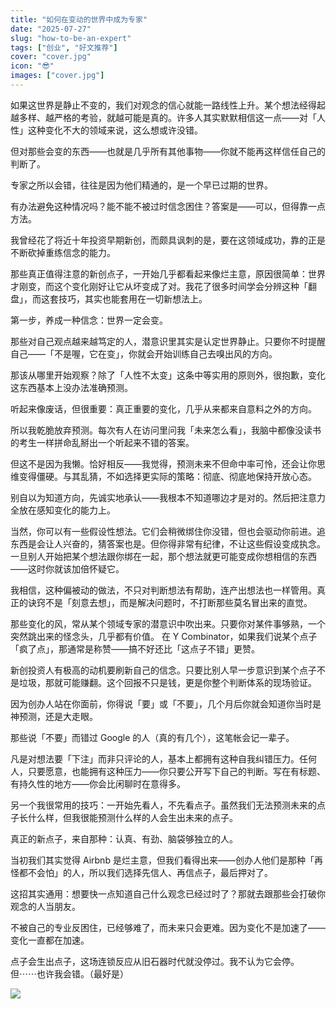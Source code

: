 ```yaml
---
title: "如何在变动的世界中成为专家"
date: "2025-07-27"
slug: "how-to-be-an-expert"
tags: ["创业", "好文推荐"]
cover: "cover.jpg"
icon: "😎"
images: ["cover.jpg"]
---
```

如果这世界是静止不变的，我们对观念的信心就能一路线性上升。某个想法经得起越多样、越严格的考验，就越可能是真的。许多人其实默默相信这一点——对「人性」这种变化不大的领域来说，这么想或许没错。



但对那些会变的东西——也就是几乎所有其他事物——你就不能再这样信任自己的判断了。



专家之所以会错，往往是因为他们精通的，是一个早已过期的世界。



有办法避免这种情况吗？能不能不被过时信念困住？答案是——可以，但得靠一点方法。



我曾经花了将近十年投资早期新创，而颇具讽刺的是，要在这领域成功，靠的正是不断砍掉重练信念的能力。



那些真正值得注意的新创点子，一开始几乎都看起来像烂主意，原因很简单：世界才刚变，而这个变化刚好让它从坏变成了对。我花了很多时间学会分辨这种「翻盘」，而这套技巧，其实也能套用在一切新想法上。



第一步，养成一种信念：世界一定会变。



那些对自己观点越来越笃定的人，潜意识里其实是认定世界静止。只要你不时提醒自己——「不是喔，它在变」，你就会开始训练自己去嗅出风的方向。



那该从哪里开始观察？除了「人性不太变」这条中等实用的原则外，很抱歉，变化这东西基本上没办法准确预测。



听起来像废话，但很重要：真正重要的变化，几乎从来都来自意料之外的方向。



所以我乾脆放弃预测。每次有人在访问里问我「未来怎么看」，我脑中都像没读书的考生一样拼命乱掰出一个听起来不错的答案。



但这不是因为我懒。恰好相反——我觉得，预测未来不但命中率可怜，还会让你思维变得僵硬。与其乱猜，不如选择更实际的策略：彻底、彻底地保持开放心态。



别自以为知道方向，先诚实地承认——我根本不知道哪边才是对的。然后把注意力全放在感知变化的能力上。



当然，你可以有一些假设性想法。它们会稍微绑住你没错，但也会驱动你前进。追东西是会让人兴奋的，猜答案也是。但你得非常有纪律，不让这些假设变成执念。
一旦别人开始把某个想法跟你绑在一起，那个想法就更可能变成你想相信的东西——这时你就该加倍怀疑它。



我相信，这种偏被动的做法，不只对判断想法有帮助，连产出想法也一样管用。真正的诀窍不是「刻意去想」，而是解决问题时，不打断那些莫名冒出来的直觉。



那些变化的风，常从某个领域专家的潜意识中吹出来。只要你对某件事够熟，一个突然跳出来的怪念头，几乎都有价值。
在 Y Combinator，如果我们说某个点子「疯了点」，那通常是称赞——搞不好还比「这点子不错」更赞。



新创投资人有极高的动机要刷新自己的信念。只要比别人早一步意识到某个点子不是垃圾，那就可能赚翻。这个回报不只是钱，更是你整个判断体系的现场验证。



因为创办人站在你面前，你得说「要」或「不要」，几个月后你就会知道你当时是神预测，还是大走眼。



那些说「不要」而错过 Google 的人（真的有几个），这笔帐会记一辈子。



凡是对想法要「下注」而非只评论的人，基本上都拥有这种自我纠错压力。任何人，只要愿意，也能拥有这种压力——你只要公开写下自己的判断。写在有标题、有持久性的地方——你会比闲聊时在意得多。



另一个我很常用的技巧：一开始先看人，不先看点子。虽然我们无法预测未来的点子长什么样，但我很能预测什么样的人会生出未来的点子。



真正的新点子，来自那种：认真、有劲、脑袋够独立的人。



当初我们其实觉得 Airbnb 是烂主意，但我们看得出来——创办人他们是那种「再怪都不会怕」的人，所以我们选择先信人、再信点子，最后押对了。



这招其实通用：想要快一点知道自己什么观念已经过时了？那就去跟那些会打破你观念的人当朋友。



不被自己的专业反困住，已经够难了，而未来只会更难。因为变化不是加速了——变化一直都在加速。



点子会生出点子，这场连锁反应从旧石器时代就没停过。我不认为它会停。
但⋯⋯也许我会错。（最好是）




![](https://prod-files-secure.s3.us-west-2.amazonaws.com/112d0858-5090-4d34-a606-b75eb8d65fd2/46476355-9cf3-4e99-9b7a-3531bc426380/1000202064.png?X-Amz-Algorithm=AWS4-HMAC-SHA256&X-Amz-Content-Sha256=UNSIGNED-PAYLOAD&X-Amz-Credential=ASIAZI2LB46642CG3ZFT%2F20250930%2Fus-west-2%2Fs3%2Faws4_request&X-Amz-Date=20250930T134106Z&X-Amz-Expires=3600&X-Amz-Security-Token=IQoJb3JpZ2luX2VjEGYaCXVzLXdlc3QtMiJGMEQCIFZQfvd1lJtbqaLTtAxyy8IDXN0OlFgJwjKl8Q1H%2BhyrAiBwBEUom6kTqFI6CnxybCZRwpEimDybYcv2z2QKz5bfwSqIBAju%2F%2F%2F%2F%2F%2F%2F%2F%2F%2F8BEAAaDDYzNzQyMzE4MzgwNSIMUQUfehhJ2WSRfF0kKtwDQClqJ5%2BfQ5RWwzptePbxcRF%2BIgypVoz%2FnQmzoDB74EEm1jWlcQjp9etoY0LcBxza9dH36zgU8G9ywKmZRWpONvwTtcZiDyi7bBFheDru9BDeTW1W9ix24cBuy7TAN%2B3Ct7bpSmSbwK8J2soiBaQuijqB5LNhZxCGoI3JgBYlGRfv%2FFGq0Z%2FgIy%2B%2BFPqVqQn%2Bb64UN9MxdK%2FzMMBAWd81L0BQrQQTZXT8xBB6GonUVzIVl9EUNodcNNNy4c%2FQM9DAx0Ckf6vHwiAN4OtdUfb0%2BJWhuv%2FH6vy6lbHx3KpXMW8NTCuUYnlfvt31bqrAHKGEtcFbYQcPKETCvPmE6IJc%2F7EWxSAch4lbKjNUdazwlebW7FYAlZtkhzwc1Z4fM6C5iK27Ga4s8RJNiY6Rg6NShyQqWGTn71QYmcLRD%2FSIkeVZNP78UEvYt%2B8RmQMZ6BGmw%2F2b5efuU8Hl%2FgyKw9w2xTroBhe8wRLphkAB%2BJvyqF4cBQ%2BzSUJn4QjGWx882shaYTssS5vH2GMFlwsZ0uCwiTGEhoHF6WcW4u082jlCKOZA9vbYVsiwa95dcte1dx4fme4F1Q4Qi8RPmm0JvRp9gDUMGD34PgjunUN9L77wAhjnDAvzh97YthUpZiAw9LHvxgY6pgHhWcdjIXMzMhcdBcY1IyOYwT4iCqiXml5kNygtsFa1YeUKBnFUUJVmUe7n7JaVwB8995dlwY7UF6PHv6elegaanoyEzdgedWi340A8t4iNhSpW92AAVQhoQUi%2FvOp3Vh%2FP4mNs4k6r2vV3GzXcqkh29Z1xt7q8Hat1wxiUkXRYkDRG%2B2z19ME2cAm5JKWTSsh%2Bg4hOKyyqqF99Gm52E8gChXdd6mHF&X-Amz-Signature=0438269e566681461e5310611f8b4c8987487f0f51359e35833ded096f2bbfc1&X-Amz-SignedHeaders=host&x-amz-checksum-mode=ENABLED&x-id=GetObject)

